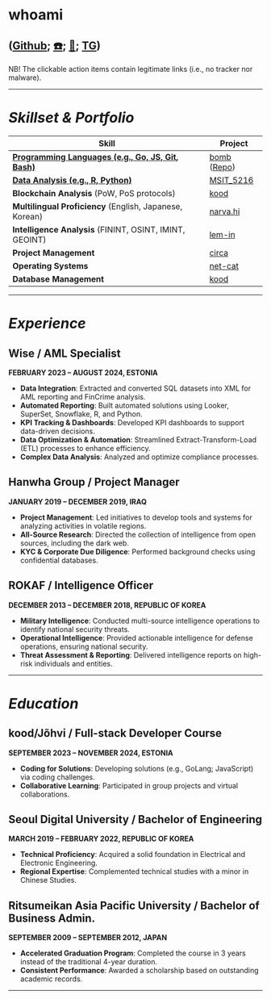 # whoami
## **([Github](https://github.com/bob-606/); [☎️](tel:+37258802547); [📧](mailto:kood@jjl.ch); [TG](https://t.me/musubito))**
NB!  The clickable action items contain legitimate links (i.e., no tracker nor malware).

---

# ***Skillset & Portfolio***

| **Skill**                      | **Project**                                                                                 |
|---------------------------------|-------------------------------------------------------------------------------------------------------|
| **[Programming Languages (e.g., Go, JS, Git, Bash)](https://github.com/bob-606)**  | [bomb](https://bomb.jjl.ch/) ([Repo](https://github.com/bob-606/bomb))
| **[Data Analysis (e.g., R, Python)](https://github.com/bob-606)**  | [MSIT_5216](https://github.com/bob-606/MSIT_5216) |
| **Blockchain Analysis** (PoW, PoS protocols) | [kood](https://kood.jjl.ch/)|  | [kryptonID](https://github.com/deorlovnis/KryptonID/blob/main/kryptonID%20(1).pdf)|
| **Multilingual Proficiency** (English, Japanese, Korean) | [narva.hi](https://www.duolingo.com/profile/narva.hi) |
| **Intelligence Analysis** (FININT, OSINT, IMINT, GEOINT) | [lem-in](https://github.com/bob-606/lem-in)|
| **Project Management**      | [circa](https://circa.jjl.ch/)|
| **Operating Systems**       | [net-cat](https://github.com/bob-606/net-cat)|
| **Database Management**        | [kood](https://kood.jjl.ch/)|

---

# ***Experience***
## Wise / AML Specialist
**FEBRUARY 2023 – AUGUST 2024, ESTONIA**
- **Data Integration**: Extracted and converted SQL datasets into XML for AML reporting and FinCrime analysis.
- **Automated Reporting**: Built automated solutions using Looker, SuperSet, Snowflake, R, and Python.
- **KPI Tracking & Dashboards**: Developed KPI dashboards to support data-driven decisions.
- **Data Optimization & Automation**: Streamlined Extract-Transform-Load (ETL) processes to enhance efficiency.
- **Complex Data Analysis**: Analyzed and optimize compliance processes.

## Hanwha Group / Project Manager
**JANUARY 2019 – DECEMBER 2019, IRAQ**
- **Project Management**: Led initiatives to develop tools and systems for analyzing activities in volatile regions.
- **All-Source Research**: Directed the collection of intelligence from open sources, including the dark web.
- **KYC & Corporate Due Diligence**: Performed background checks using confidential databases. 

## ROKAF / Intelligence Officer
**DECEMBER 2013 – DECEMBER 2018, REPUBLIC OF KOREA**
- **Military Intelligence**: Conducted multi-source intelligence operations to identify national security threats.
- **Operational Intelligence**: Provided actionable intelligence for defense operations, ensuring national security.
- **Threat Assessment & Reporting**: Delivered intelligence reports on high-risk individuals and entities.

---

# ***Education***
## kood/Jõhvi / Full-stack Developer Course
**SEPTEMBER 2023 – NOVEMBER 2024, ESTONIA**
- **Coding for Solutions**: Developing solutions (e.g., GoLang; JavaScript) via coding challenges.
- **Collaborative Learning**: Participated in group projects and virtual collaborations.

## Seoul Digital University / Bachelor of Engineering
**MARCH 2019 – FEBRUARY 2022, REPUBLIC OF KOREA**
- **Technical Proficiency**: Acquired a solid foundation in Electrical and Electronic Engineering.
- **Regional Expertise**: Complemented technical studies with a minor in Chinese Studies.

## Ritsumeikan Asia Pacific University / Bachelor of Business Admin.
**SEPTEMBER 2009 – SEPTEMBER 2012, JAPAN**
- **Accelerated Graduation Program**: Completed the course in 3 years instead of the traditional 4-year duration.
- **Consistent Performance**: Awarded a scholarship based on outstanding academic records.

---
